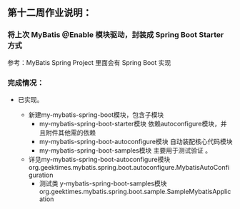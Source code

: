 ## 第十二周作业说明：
### 将上次 MyBatis @Enable 模块驱动，封装成 Spring Boot Starter ⽅式
参考：MyBatis Spring Project ⾥⾯会有 Spring Boot 实现


### 完成情况：
- 已实现。

  - 新建my-mybatis-spring-boot模块，包含子模块
    - my-mybatis-spring-boot-starter模块 依赖autoconfigure模块，并且附件其他需的依赖
    - my-mybatis-spring-boot-autoconfigure模块  自动装配核心代码模块
    - my-mybatis-spring-boot-samples模块  主要用于测试验证  。
  - 详见my-mybatis-spring-boot-autoconfigure模块 org.geektimes.mybatis.spring.boot.autoconfigure.MybatisAutoConfiguration
      - 测试类 y-mybatis-spring-boot-samples模块 org.geektimes.mybatis.spring.boot.sample.SampleMybatisApplication
  